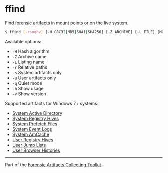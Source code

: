 # ffind
Find forensic artifacts in mount points or on the live system.

```sh
$ ffind [-rsuqhv] [-H CRC32|MD5|SHA1|SHA256] [-Z ARCHIVE] [-L FILE] [MOUNT ...]
```

Available options:

- `-H` Hash algorithm
- `-Z` Archive name
- `-L` Listing name
- `-r` Relative paths
- `-s` System artifacts only
- `-u` User artifacts only
- `-q` Quiet mode
- `-h` Show usage
- `-v` Show version

Supported artifacts for Windows 7+ systems:

- [System Active Directory](https://forensics.wiki/active_directory/)
- [System Registry Hives](https://forensics.wiki/windows_registry/)
- [System Prefetch Files](https://forensics.wiki/prefetch/)
- [System Event Logs](https://forensics.wiki/windows_event_log_%28evt%29/)
- [System AmCache](https://forensics.wiki/amcache/)
- [User Registry Hives](https://forensics.wiki/windows_registry/)
- [User Jump Lists](https://forensics.wiki/jump_lists/)
- [User Browser Histories](https://forensics.wiki/google_chrome/)

---
Part of the [Forensic Artifacts Collecting Toolkit](../README.md).